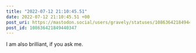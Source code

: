 ```yaml
---
title: "2022-07-12 21:10:45.51"
date: 2022-07-12 21:10:45.51 +00
post_uri: https://mastodon.social/users/gravely/statuses/108636421849440347
post_id: 108636421849440347
---
```

I am also brilliant, if you ask me.


